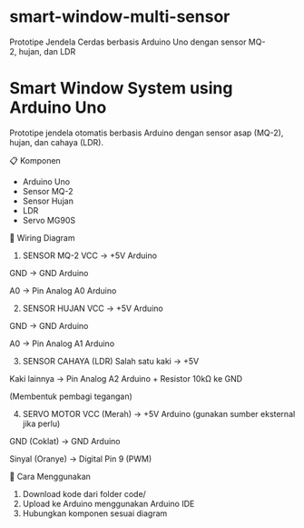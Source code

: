 # smart-window-multi-sensor
Prototipe Jendela Cerdas berbasis Arduino Uno dengan sensor MQ-2, hujan, dan LDR
# Smart Window System using Arduino Uno

Prototipe jendela otomatis berbasis Arduino dengan sensor asap (MQ-2), hujan, dan cahaya (LDR).

 📋 Komponen
- Arduino Uno
- Sensor MQ-2
- Sensor Hujan
- LDR
- Servo MG90S

🔌 Wiring Diagram
1. SENSOR MQ-2
VCC → +5V Arduino

GND → GND Arduino

A0 → Pin Analog A0 Arduino

2. SENSOR HUJAN
VCC → +5V Arduino

GND → GND Arduino

A0 → Pin Analog A1 Arduino

3. SENSOR CAHAYA (LDR)
Salah satu kaki → +5V

Kaki lainnya → Pin Analog A2 Arduino + Resistor 10kΩ ke GND

(Membentuk pembagi tegangan)

4. SERVO MOTOR
VCC (Merah) → +5V Arduino (gunakan sumber eksternal jika perlu)

GND (Coklat) → GND Arduino

Sinyal (Oranye) → Digital Pin 9 (PWM)

🚀 Cara Menggunakan
1. Download kode dari folder code/
2. Upload ke Arduino menggunakan Arduino IDE
3. Hubungkan komponen sesuai diagram

 
